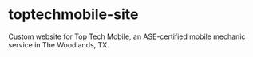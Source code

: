 # toptechmobile-site
Custom website for Top Tech Mobile, an ASE-certified mobile mechanic service in The Woodlands, TX.
